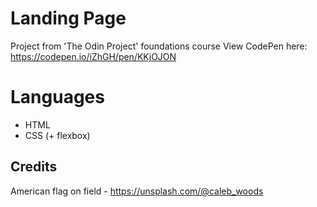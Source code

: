 # Landing Page
Project from 'The Odin Project' foundations course
View CodePen here: https://codepen.io/iZhGH/pen/KKjOJON
# Languages
- HTML
- CSS (+ flexbox)
## Credits
American flag on field - https://unsplash.com/@caleb_woods